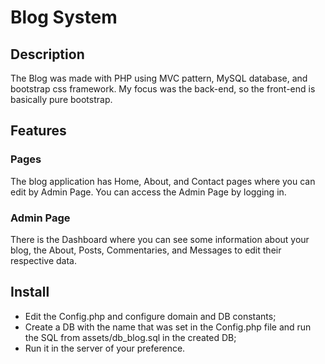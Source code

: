 # Blog System

## Description
The Blog was made with PHP using MVC pattern, MySQL database, and bootstrap css framework. My focus was the back-end, so the front-end is basically pure bootstrap. <!-- You can access an live preview [here](https://carlosebmachado.github.io/blog/). -->

## Features

### Pages
The blog application has Home, About, and Contact pages where you can edit by Admin Page. You can access the Admin Page by logging in.

### Admin Page
There is the Dashboard where you can see some information about your blog, the About, Posts, Commentaries, and Messages to edit their respective data.

## Install
- Edit the Config.php and configure domain and DB constants;
- Create a DB with the name that was set in the Config.php file and run the SQL from assets/db_blog.sql in the created DB;
- Run it in the server of your preference.

